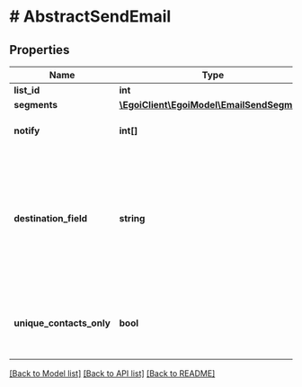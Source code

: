 # # AbstractSendEmail

## Properties

Name | Type | Description | Notes
------------ | ------------- | ------------- | -------------
**list_id** | **int** |  |
**segments** | [**\EgoiClient\EgoiModel\EmailSendSegment**](EmailSendSegment.md) |  |
**notify** | **int[]** | Array of IDs of the users to notify | [optional]
**destination_field** | **string** | Destination field of this campaign, which must be an email field (email or extra field id).                         If not sent, defaults to the general email field | [optional]
**unique_contacts_only** | **bool** | True to send the campaign only to unique contacts | [optional] [default to false]

[[Back to Model list]](../../README.md#models) [[Back to API list]](../../README.md#endpoints) [[Back to README]](../../README.md)
